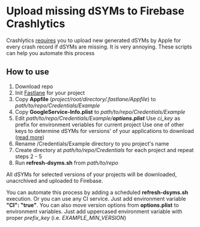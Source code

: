 # Upload missing dSYMs to Firebase Crashlytics

Crashlytics [requires](https://firebase.google.com/docs/crashlytics/get-deobfuscated-reports?platform=ios#expandable-1 "requires") you to upload new generated dSYMs by Apple for every crash record if dSYMs are missing. It is very annoying. These scripts can help you automate this process

## How to use

1. Download repo
2. Init [Fastlane](https://fastlane.tools/ "Fastlane") for your project
3. Copy **Appfile** (*project/root/directory/.fastlane/Appfile*) to *path/to/repo/Credentials/Example*
4. Copy **GoogleService-Info.plist** to *path/to/repo/Credentials/Example*
5. Edit *path/to/repo/Credentials/Example/**options.plist***
Use *ci_key* as prefix for environment veriables for current project
Use one of other keys to determine dSYMs for versions' of your applications to download ([read more](https://docs.fastlane.tools/actions/download_dsyms/#parameters "read more"))
6. Rename /Credentials/Example directory to you project's name
7. Create directory at *path/to/repo/Credentials* for each project and repeat steps 2 - 5
8. Run **refresh-dsyms.sh** from  *path/to/repo* 

All dSYMs for selected versions of your projects will be downloaded, unacrchived and uploaded to Firebase.

You can automate this process by adding a scheduled **refresh-dsyms.sh**  execution. Or you can use any CI service. Just add environment variable **"CI": "true"**. You can also move version options from **options.plist** to environment variables. Just add uppercased environment variable with proper *prefix_key* (i.e. *EXAMPLE_MIN_VERSION*)
